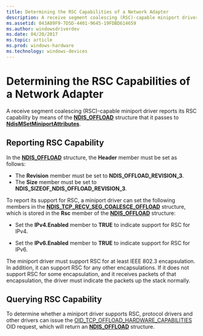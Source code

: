 ```yaml
---
title: Determining the RSC Capabilities of a Network Adapter
description: A receive segment coalescing (RSC)-capable miniport driver reports its RSC capability by means of the NDIS_OFFLOAD structure that it passes to NdisMSetMiniportAttributes.
ms.assetid: 043A09F9-7D5D-4401-9645-19FDBD614659
ms.author: windowsdriverdev
ms.date: 04/20/2017
ms.topic: article
ms.prod: windows-hardware
ms.technology: windows-devices
---
```


# Determining the RSC Capabilities of a Network Adapter


A receive segment coalescing (RSC)-capable miniport driver reports its RSC capability by means of the [**NDIS\_OFFLOAD**](https://msdn.microsoft.com/library/windows/hardware/ff566599) structure that it passes to [**NdisMSetMiniportAttributes**](https://msdn.microsoft.com/library/windows/hardware/ff563672).

## Reporting RSC Capability


In the [**NDIS\_OFFLOAD**](https://msdn.microsoft.com/library/windows/hardware/ff566599) structure, the **Header** member must be set as follows:

-   The **Revision** member must be set to **NDIS\_OFFLOAD\_REVISION\_3**.
-   The **Size** member must be set to **NDIS\_SIZEOF\_NDIS\_OFFLOAD\_REVISION\_3**.

To report its support for RSC, a miniport driver can set the following members in the [**NDIS\_TCP\_RECV\_SEG\_COALESCE\_OFFLOAD**](https://msdn.microsoft.com/library/windows/hardware/hh439827) structure, which is stored in the **Rsc** member of the [**NDIS\_OFFLOAD**](https://msdn.microsoft.com/library/windows/hardware/ff566599) structure:

-   Set the **IPv4.Enabled** member to **TRUE** to indicate support for RSC for IPv4.

-   Set the **IPv6.Enabled** member to **TRUE** to indicate support for RSC for IPv6.

The miniport driver must support RSC for at least IEEE 802.3 encapsulation. In addition, it can support RSC for any other encapsulations. If it does not support RSC for some encapsulation, and it receives packets of that encapsulation, the driver must indicate the packets up the stack normally.

## Querying RSC Capability


To determine whether a miniport driver supports RSC, protocol drivers and other drivers can issue the [OID\_TCP\_OFFLOAD\_HARDWARE\_CAPABILITIES](https://msdn.microsoft.com/library/windows/hardware/ff569806) OID request, which will return an [**NDIS\_OFFLOAD**](https://msdn.microsoft.com/library/windows/hardware/ff566599) structure.

 

 





